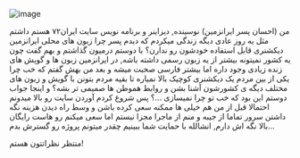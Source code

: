 ![image](https://github.com/user-attachments/assets/16f75289-a963-4e63-af79-5168cc937bfa)

من (احسان پسر ایرانزمین) نوسینده, دیزاینر و برنامه نویس سایت ایران۷۲ هستم
 داشتم مثل یه روز عادی دیگه زندگی میکردم که دیدم پسر چرا زبون های محلی ایرانزمین دیکشنری قابل استفاده خودشون رو ندارن؟
 با دوستم درمیون گذاشتم و بهم گفت چون یه کشور نمیتونه بیشتر از یه زبون رسمی داشته باشه, در ایرانزمین زبون ها و گویش های زنده زیادی وجود داره اما بیشتر فارسی صحبت میشه و بعد من بهش گفتم که خب چرا یکی از بین مردم یک دیکشنری کوچیک بالا نمیاره تا بقیه مردم بتونن با گویش و زبون های مختلف دیگه ی کشورشون آشنا بشن و روابط هموطن ها صمیمی تر بشه؟ و اینجا جواب دوستم این بود که خب تو چرا نمیسازی ...؟
 پس شروع کردم آوردن سایت رو بالا میدونم احتمالا قبل از من هم خیلی ها ممکنه سعی کرده باشن و وسط راه دیدن هزینه نگه داشتن سرور تماما از جیبه و منم از ماجرا مجزا نیستم اما سعی میکنم رو هاست رایگان بالا نگه اش دارم, انشالله با حمایت شما ببینیم چقدر میتونم پروژه رو گسترش بدم... 

منتظر نظراتتون هستم!
